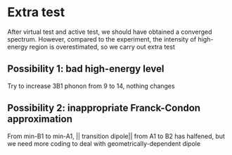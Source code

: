 # Extra test
After virtual test and active test, we should have obtained a converged spectrum. However, compared to the experiment, the intensity of high-energy region is overestimated, so we carry out extra test

## Possibility 1: bad high-energy level
Try to increase 3B1 phonon from 9 to 14, nothing changes

## Possibility 2: inappropriate Franck-Condon approximation
From min-B1 to min-A1, || transition dipole|| from A1 to B2 has halfened, but we need more coding to deal with geometrically-dependent dipole